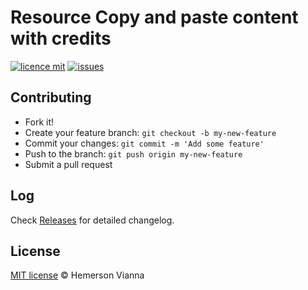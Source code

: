 # Resource Copy and paste content with credits

[![licence mit](https://img.shields.io/badge/license-MIT-blue.svg?style=flat-square)](http://hemersonvianna.mit-license.org/)
[![issues](https://img.shields.io/github/issues/descco-tools/resource-js-copy-paste-with-credits.svg?style=flat-square)](https://github.com/descco-tools/resource-js-copy-paste-with-credits/issues)

## Contributing

- Fork it!
- Create your feature branch: `git checkout -b my-new-feature`
- Commit your changes: `git commit -m 'Add some feature'`
- Push to the branch: `git push origin my-new-feature`
- Submit a pull request

## Log

Check [Releases](https://github.com/descco-tools/resource-js-copy-paste-with-credits/releases) for detailed changelog.

## License

[MIT license](http://hemersonvianna.mit-license.org/) © Hemerson Vianna
